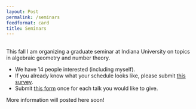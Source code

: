 ```yaml
---
layout: Post
permalink: /seminars
feedformat: card
title: Seminars
---
```

<br/>
This fall I am organizing a graduate seminar at Indiana University on topics in algebraic geometry and number theory. 

- We have 14 people interested (including myself).
- If you already know what your schedule looks like, please submit [this survey](https://www.when2meet.com/?20865999-IQjje). 
- Submit [this form](https://forms.gle/LcYwuqz3Bteqezdk9) once for each talk you would like to give.

More information will posted here soon!
